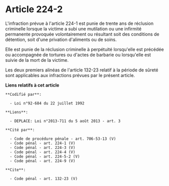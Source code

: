 # Article 224-2

L'infraction prévue à l'article 224-1 est punie de trente ans de réclusion criminelle lorsque la victime a subi une
mutilation ou une infirmité permanente provoquée volontairement ou résultant soit des conditions de détention, soit d'une
privation d'aliments ou de soins. 

Elle est punie de la réclusion criminelle à perpétuité lorsqu'elle est précédée ou accompagnée de tortures ou d'actes de
barbarie ou lorsqu'elle est suivie de la mort de la victime. 

Les deux premiers alinéas de l'article 132-23 relatif à la période de sûreté sont applicables aux infractions prévues par le
présent article.

**Liens relatifs à cet article**

	**Codifié par**:

	  - Loi n°92-684 du 22 juillet 1992

	**Liens**:

	  - DEPLACE: Loi n°2013-711 du 5 août 2013 - art. 3

	**Cité par**:

	  - Code de procédure pénale - art. 706-53-13 (V)
	  - Code pénal - art. 224-1 (V)
	  - Code pénal - art. 224-3 (V)
	  - Code pénal - art. 224-4 (V)
	  - Code pénal - art. 224-5-2 (V)
	  - Code pénal - art. 224-9 (V)

	**Cite**:

	  - Code pénal - art. 132-23 (V)
